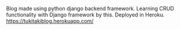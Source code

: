 Blog made using python django backend framework.
Learning CRUD functionality with Django framework by this.
Deployed in Heroku.
https://tukitakiblog.herokuapp.com/
